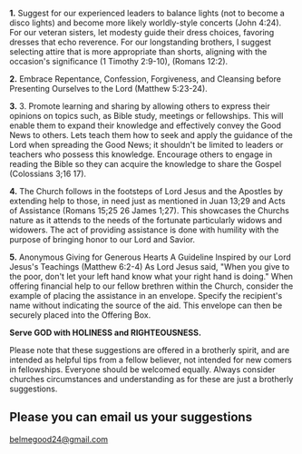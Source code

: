 **1.** Suggest for our experienced leaders to balance lights (not to become a disco lights) and become more likely worldly-style concerts (John 4:24). For our veteran sisters, let modesty guide their dress choices, favoring dresses that echo reverence. For our longstanding brothers, I suggest selecting attire that is more appropriate than shorts, aligning with the occasion's significance (1 Timothy 2:9-10), (Romans 12:2).

**2.** 
Embrace Repentance, Confession, Forgiveness, and Cleansing before Presenting Ourselves to the Lord (Matthew 5:23-24).

**3.**
3. Promote learning and sharing by allowing others to express their opinions on topics such, as Bible study, meetings or fellowships. This will enable them to expand their knowledge and effectively convey the Good News to others. Lets teach them how to seek and apply the guidance of the Lord when spreading the Good News; it shouldn't be limited to leaders or teachers who possess this knowledge. Encourage others to engage in reading the Bible so they can acquire the knowledge to share the Gospel (Colossians 3;16 17).

**4.**
The Church follows in the footsteps of Lord Jesus and the Apostles by extending help to those, in need just as mentioned in Juan 13;29 and Acts of Assistance (Romans 15;25 26 James 1;27). This showcases the Churchs nature as it attends to the needs of the fortunate particularly widows and widowers. The act of providing assistance is done with humility with the purpose of bringing honor to our Lord and Savior.

**5.**
Anonymous Giving for Generous Hearts
A Guideline Inspired by our Lord Jesus's Teachings (Matthew 6:2-4)
As Lord Jesus said, "When you give to the poor, don't let your left hand know what your right hand is doing." When offering financial help to our fellow brethren within the Church, consider the example of placing the assistance in an envelope. Specify the recipient's name without indicating the source of the aid. This envelope can then be securely placed into the Offering Box.

**Serve GOD with HOLINESS and RIGHTEOUSNESS.**

Please note that these suggestions are offered in a brotherly spirit, and are intended as helpful tips from a fellow believer, not intended for new comers in fellowships. Everyone should be welcomed equally. Always consider churches circumstances and understanding as for these are just a brotherly suggestions.

## Please you can email us your suggestions
[belmegood24@gmail.com](belmegood24@gmail.com)

